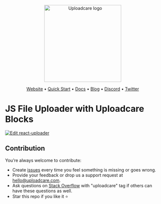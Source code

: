 <p align="center">
  <a href="https://uploadcare.com?ref=github-js-minimal-example-readme">
    <picture>
      <source media="(prefers-color-scheme: light)" srcset="https://ucarecdn.com/1b4714cd-53be-447b-bbde-e061f1e5a22f/logo-safespace-transparent.svg">
      <source media="(prefers-color-scheme: dark)" srcset="https://ucarecdn.com/3b610a0a-780c-4750-a8b4-3bf4a8c90389/logo-transparent-inverted.svg">
      <img width=250 alt="Uploadcare logo" src="https://ucarecdn.com/1b4714cd-53be-447b-bbde-e061f1e5a22f/logo-safespace-transparent.svg">
    </picture>
  </a>
</p>
<p align="center">
  <a href="https://uploadcare.com?ref=github-js-minimal-example-readme">Website</a> • 
  <a href="https://uploadcare.com/docs/start/quickstart?ref=github-js-minimal-example-readme">Quick Start</a> • 
  <a href="https://uploadcare.com/docs?ref=github-js-minimal-example-readme">Docs</a> • 
  <a href="https://uploadcare.com/blog?ref=github-js-minimal-example-readme">Blog</a> • 
  <a href="https://discord.gg/mKWRgRsVz8?ref=github-js-minimal-example-readme">Discord</a> •
  <a href="https://twitter.com/Uploadcare?ref=github-js-minimal-example-readme">Twitter</a>
</p>

# JS File Uploader with Uploadcare Blocks

[![Edit react-uploader](https://codesandbox.io/static/img/play-codesandbox.svg)](https://codesandbox.io/s/github/uploadcare/blocks-examples/tree/main/examples/js-uploader/minimal/)

## Contribution

You’re always welcome to contribute:

* Create [issues](https://github.com/uploadcare/blocks/issues) every time you feel something is missing or goes wrong.
* Provide your feedback or drop us a support request at <a href="mailto:hello@uploadcare.com">hello@uploadcare.com</a>.
* Ask questions on [Stack Overflow](https://stackoverflow.com/questions/tagged/uploadcare) with "uploadcare" tag if others can have these questions as well.
* Star this repo if you like it ⭐️
